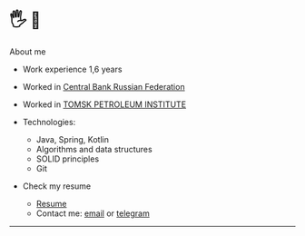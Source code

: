 
  # 🖐️  🐻 
  
  About me
  - Work experience 1,6 years
  - Worked in [Central Bank Russian Federation](https://www.cbr.ru/)
  - Worked in [TOMSK PETROLEUM INSTITUTE](https://www.tomskneft.ru/)
  - Technologies:
    - Java, Spring, Kotlin
    - Algorithms and data structures
    - SOLID principles
    - Git

   - Check my resume
     - [Resume](https://docs.google.com/document/d/1_SJ9qAjOF-7h-UHuPAjK6kRAputLPGT3j6cMuGcNjuQ/edit#)
     - Contact me: [email](mailto:porodnov.b@mail.ru) or [telegram](https://t.me/porodnovboris)

  ______________________________________________________________________________________________________________________